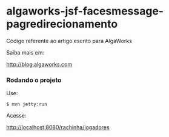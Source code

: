 # algaworks-jsf-facesmessage-pagredirecionamento

Código referente ao artigo escrito para AlgaWorks

Saiba mais em:

http://blog.algaworks.com

### Rodando o projeto 

Use:

``` shell
$ mvn jetty:run
```

Acesse:

[http://localhost:8080/rachinha/jogadores](http://localhost:8080/rachinha/jogadores)

